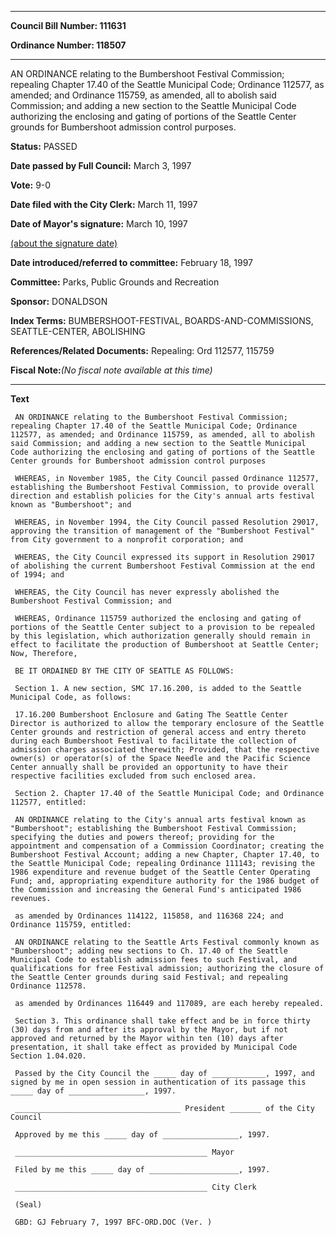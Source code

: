

********

**Council Bill Number: 111631**
   
**Ordinance Number: 118507**
********

 AN ORDINANCE relating to the Bumbershoot Festival Commission; repealing Chapter 17.40 of the Seattle Municipal Code; Ordinance 112577, as amended; and Ordinance 115759, as amended, all to abolish said Commission; and adding a new section to the Seattle Municipal Code authorizing the enclosing and gating of portions of the Seattle Center grounds for Bumbershoot admission control purposes.

**Status:** PASSED
   
**Date passed by Full Council:** March 3, 1997
   
**Vote:** 9-0
   
**Date filed with the City Clerk:** March 11, 1997
   
**Date of Mayor's signature:** March 10, 1997
   
[(about the signature date)](/~public/approvaldate.htm)
   
   
   
**Date introduced/referred to committee:** February 18, 1997
   
**Committee:** Parks, Public Grounds and Recreation
   
**Sponsor:** DONALDSON
   
   
**Index Terms:** BUMBERSHOOT-FESTIVAL, BOARDS-AND-COMMISSIONS, SEATTLE-CENTER, ABOLISHING

**References/Related Documents:** Repealing: Ord 112577, 115759

**Fiscal Note:**_(No fiscal note available at this time)_

********

**Text**
   
```
 AN ORDINANCE relating to the Bumbershoot Festival Commission; repealing Chapter 17.40 of the Seattle Municipal Code; Ordinance 112577, as amended; and Ordinance 115759, as amended, all to abolish said Commission; and adding a new section to the Seattle Municipal Code authorizing the enclosing and gating of portions of the Seattle Center grounds for Bumbershoot admission control purposes

 WHEREAS, in November 1985, the City Council passed Ordinance 112577, establishing the Bumbershoot Festival Commission, to provide overall direction and establish policies for the City's annual arts festival known as "Bumbershoot"; and

 WHEREAS, in November 1994, the City Council passed Resolution 29017, approving the transition of management of the "Bumbershoot Festival" from City government to a nonprofit corporation; and

 WHEREAS, the City Council expressed its support in Resolution 29017 of abolishing the current Bumbershoot Festival Commission at the end of 1994; and

 WHEREAS, the City Council has never expressly abolished the Bumbershoot Festival Commission; and

 WHEREAS, Ordinance 115759 authorized the enclosing and gating of portions of the Seattle Center subject to a provision to be repealed by this legislation, which authorization generally should remain in effect to facilitate the production of Bumbershoot at Seattle Center; Now, Therefore,

 BE IT ORDAINED BY THE CITY OF SEATTLE AS FOLLOWS:

 Section 1. A new section, SMC 17.16.200, is added to the Seattle Municipal Code, as follows:

 17.16.200 Bumbershoot Enclosure and Gating The Seattle Center Director is authorized to allow the temporary enclosure of the Seattle Center grounds and restriction of general access and entry thereto during each Bumbershoot Festival to facilitate the collection of admission charges associated therewith; Provided, that the respective owner(s) or operator(s) of the Space Needle and the Pacific Science Center annually shall be provided an opportunity to have their respective facilities excluded from such enclosed area.

 Section 2. Chapter 17.40 of the Seattle Municipal Code; and Ordinance 112577, entitled:

 AN ORDINANCE relating to the City's annual arts festival known as "Bumbershoot"; establishing the Bumbershoot Festival Commission; specifying the duties and powers thereof; providing for the appointment and compensation of a Commission Coordinator; creating the Bumbershoot Festival Account; adding a new Chapter, Chapter 17.40, to the Seattle Municipal Code; repealing Ordinance 111143; revising the 1986 expenditure and revenue budget of the Seattle Center Operating Fund; and, appropriating expenditure authority for the 1986 budget of the Commission and increasing the General Fund's anticipated 1986 revenues.

 as amended by Ordinances 114122, 115858, and 116368 224; and Ordinance 115759, entitled:

 AN ORDINANCE relating to the Seattle Arts Festival commonly known as "Bumbershoot"; adding new sections to Ch. 17.40 of the Seattle Municipal Code to establish admission fees to such Festival, and qualifications for free Festival admission; authorizing the closure of the Seattle Center grounds during said Festival; and repealing Ordinance 112578.

 as amended by Ordinances 116449 and 117089, are each hereby repealed.

 Section 3. This ordinance shall take effect and be in force thirty (30) days from and after its approval by the Mayor, but if not approved and returned by the Mayor within ten (10) days after presentation, it shall take effect as provided by Municipal Code Section 1.04.020.

 Passed by the City Council the _____ day of ____________, 1997, and signed by me in open session in authentication of its passage this _____ day of _________________, 1997.

 _____________________________________ President _______ of the City Council

 Approved by me this _____ day of _________________, 1997.

 ___________________________________________ Mayor

 Filed by me this _____ day of ____________________, 1997.

 ___________________________________________ City Clerk

 (Seal)

 GBD: GJ February 7, 1997 BFC-ORD.DOC (Ver. )

```
